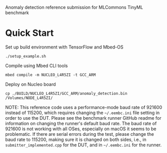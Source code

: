 Anomaly detection reference submission for MLCommons TinyML benchmark

Quick Start
===========

Set up build environment with TensorFlow and Mbed-OS

    ./setup_example.sh

Compile using Mbed CLI tools

    mbed compile -m NUCLEO_L4R5ZI -t GCC_ARM

Deploy on Nucleo board

    cp ./BUILD/NUCLEO_L4R5ZI/GCC_ARM/anomaly_detection.bin /Volumes/NODE_L4R5ZI/


NOTE: This reference code uses a performance-mode baud rate of 921600 instead of 115200, which requires changing the `~/.eembc.ini` file setting in order to use the DUT. Please see the benchmark runner GitHub readme for information on changing the runner's default baud rate.
The baud rate of 921600 is not working with all OSes, especially on macOS it seems to be problematic. If there are serial errors during the test, please change the baud rate to 115200, making sure it is changed on both sides, i.e., in `submitter_implemented.cpp` for the DUT, and in `~/.eembc.ini` for the runner.
